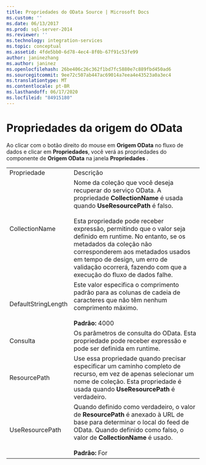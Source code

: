 ```yaml
---
title: Propriedades do OData Source | Microsoft Docs
ms.custom: ''
ms.date: 06/13/2017
ms.prod: sql-server-2014
ms.reviewer: ''
ms.technology: integration-services
ms.topic: conceptual
ms.assetid: 4fde5bb0-6d78-4ec4-8f0b-67f91c53fe99
author: janinezhang
ms.author: janinez
ms.openlocfilehash: 26be406c26c362f1bd7fc5880e7c889fbd450ad6
ms.sourcegitcommit: 9ee72c507ab447ac69014a7eea4e43523a0a3ec4
ms.translationtype: MT
ms.contentlocale: pt-BR
ms.lasthandoff: 06/17/2020
ms.locfileid: "84915180"
---
```

# <a name="odata-source-properties"></a>Propriedades da origem do OData
  Ao clicar com o botão direito do mouse em **Origem OData** no fluxo de dados e clicar em **Propriedades**, você verá as propriedades do componente de **Origem OData** na janela **Propriedades** .  
  
|||  
|-|-|  
|Propriedade|Descrição|  
|CollectionName|Nome da coleção que você deseja recuperar do serviço OData. A propriedade **CollectionName** é usada quando **UseResourcePath** é falso.<br /><br /> Esta propriedade pode receber expressão, permitindo que o valor seja definido em runtime. No entanto, se os metadados da coleção não corresponderem aos metadados usados em tempo de design, um erro de validação ocorrerá, fazendo com que a execução do fluxo de dados falhe.|  
|DefaultStringLength|Este valor especifica o comprimento padrão para as colunas de cadeia de caracteres que não têm nenhum comprimento máximo.<br /><br /> **Padrão:** 4000|  
|Consulta|Os parâmetros de consulta do OData. Esta propriedade pode receber expressão e pode ser definida em runtime.|  
|ResourcePath|Use essa propriedade quando precisar especificar um caminho completo de recurso, em vez de apenas selecionar um nome de coleção. Esta propriedade é usada quando **UseResourcePath** é verdadeiro.|  
|UseResourcePath|Quando definido como verdadeiro, o valor de **ResourcePath** é anexado à URL de base para determinar o local do feed de OData. Quando definido como falso, o valor de **CollectionName** é usado.<br /><br /> **Padrão:** For|  
  
  
